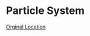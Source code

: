 # Particle System

[Orginal Location](http://thecodeplayer.com/walkthrough/make-a-particle-system-in-html5-canvas)
